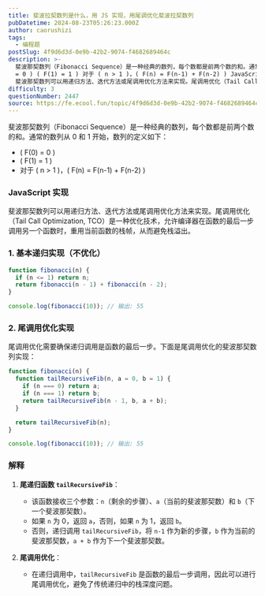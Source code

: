 ```yaml
---
title: 斐波拉契数列是什么，用 JS 实现，用尾调优化斐波拉契数列
pubDatetime: 2024-08-23T05:26:23.000Z
author: caorushizi
tags:
  - 编程题
postSlug: 4f9d6d3d-0e9b-42b2-9074-f4682689464c
description: >-
  斐波那契数列（Fibonacci Sequence）是一种经典的数列，每个数都是前两个数的和。通常的数列从 0 和 1 开始，数列的定义如下： ( F(0)
  = 0 ) ( F(1) = 1 ) 对于 ( n > 1 )，( F(n) = F(n-1) + F(n-2) ) JavaScript 实现
  斐波那契数列可以用递归方法、迭代方法或尾调用优化方法来实现。尾调用优化（Tail Call Op
difficulty: 3
questionNumber: 2447
source: https://fe.ecool.fun/topic/4f9d6d3d-0e9b-42b2-9074-f4682689464c
---
```


斐波那契数列（Fibonacci Sequence）是一种经典的数列，每个数都是前两个数的和。通常的数列从 0 和 1 开始，数列的定义如下：

- \( F(0) = 0 \)
- \( F(1) = 1 \)
- 对于 \( n > 1 \)，\( F(n) = F(n-1) + F(n-2) \)

### JavaScript 实现

斐波那契数列可以用递归方法、迭代方法或尾调用优化方法来实现。尾调用优化（Tail Call Optimization, TCO）是一种优化技术，允许编译器在函数的最后一步调用另一个函数时，重用当前函数的栈帧，从而避免栈溢出。

### 1. 基本递归实现（不优化）

```javascript
function fibonacci(n) {
  if (n <= 1) return n;
  return fibonacci(n - 1) + fibonacci(n - 2);
}

console.log(fibonacci(10)); // 输出: 55
```

### 2. 尾调用优化实现

尾调用优化需要确保递归调用是函数的最后一步。下面是尾调用优化的斐波那契数列实现：

```javascript
function fibonacci(n) {
  function tailRecursiveFib(n, a = 0, b = 1) {
    if (n === 0) return a;
    if (n === 1) return b;
    return tailRecursiveFib(n - 1, b, a + b);
  }

  return tailRecursiveFib(n);
}

console.log(fibonacci(10)); // 输出: 55
```

### 解释

1. **尾递归函数 `tailRecursiveFib`**：

   - 该函数接收三个参数：`n`（剩余的步骤）、`a`（当前的斐波那契数）和 `b`（下一个斐波那契数）。
   - 如果 `n` 为 0，返回 `a`，否则，如果 `n` 为 1，返回 `b`。
   - 否则，递归调用 `tailRecursiveFib`，将 `n-1` 作为新的步骤，`b` 作为当前的斐波那契数，`a + b` 作为下一个斐波那契数。

2. **尾调用优化**：
   - 在递归调用中，`tailRecursiveFib` 是函数的最后一步调用，因此可以进行尾调用优化，避免了传统递归中的栈深度问题。
